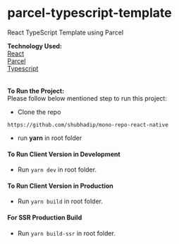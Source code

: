 # parcel-typescript-template
React TypeScript Template using Parcel 

**Technology Used:**\
[React](https://reactjs.org/)\
[Parcel](https://github.com/parcel-bundler/parcel)\
[Typescript](https://github.com/microsoft/TypeScript)\
\
\
**To Run the Project:**\
Please follow below mentioned step to run this project:

- Clone the repo
```shell##
https://github.com/shubhadip/mono-repo-react-native
```
- run **yarn** in root folder

#### To Run Client Version in Development
- Run `yarn dev` in root folder.

#### To Run Client Version in Production
- Run `yarn build` in root folder.

#### For SSR Production Build
- Run `yarn build-ssr` in root folder.

